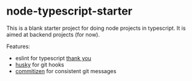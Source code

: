 # node-typescript-starter

This is a blank starter project for doing node projects in typescript. It is aimed at backend projects (for now).

Features:

-   eslint for typescript [thank you](https://www.robertcooper.me/using-eslint-and-prettier-in-a-typescript-project)
-   [husky](https://github.com/typicode/husky) for git hooks
-   [commitizen](https://github.com/commitizen/cz-cli) for consistent git messages
